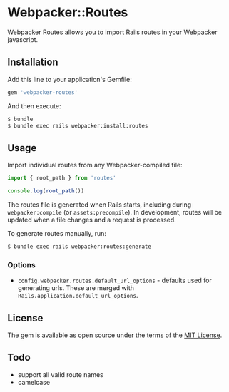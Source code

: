 # Webpacker::Routes
Webpacker Routes allows you to import Rails routes in your Webpacker javascript.

## Installation
Add this line to your application's Gemfile:

```ruby
gem 'webpacker-routes'
```

And then execute:
```bash
$ bundle
$ bundle exec rails webpacker:install:routes
```

## Usage
Import individual routes from any Webpacker-compiled file:

```javascript
import { root_path } from 'routes'

console.log(root_path())
```

The routes file is generated when Rails starts, including during `webpacker:compile` (or `assets:precompile`).
In development, routes will be updated when a file changes and a request is processed.

To generate routes manually, run:
```bash
$ bundle exec rails webpacker:routes:generate
```

### Options

- `config.webpacker.routes.default_url_options` - defaults used for generating urls. These are merged with `Rails.application.default_url_options`.

## License
The gem is available as open source under the terms of the [MIT License](https://opensource.org/licenses/MIT).

## Todo

- support all valid route names
- camelcase
